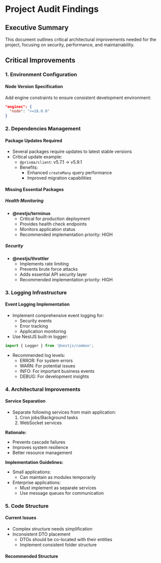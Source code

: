 # Project Audit Findings

## Executive Summary
This document outlines critical architectural improvements needed for the project, focusing on security, performance, and maintainability.

## Critical Improvements

### 1. Environment Configuration
#### Node Version Specification
Add engine constraints to ensure consistent development environment:
```json
"engines": {
  "node": ">=18.0.0"
}
```

### 2. Dependencies Management
#### Package Updates Required
- Several packages require updates to latest stable versions
- Critical update example:
  - `@prisma/client`: v5.7.1 → v5.9.1
  - Benefits:
    - Enhanced `createMany` query performance
    - Improved migration capabilities

#### Missing Essential Packages
##### Health Monitoring
- **@nestjs/terminus**
  - Critical for production deployment
  - Provides health check endpoints
  - Monitors application status
  - Recommended implementation priority: HIGH

##### Security
- **@nestjs/throttler**
  - Implements rate limiting
  - Prevents brute force attacks
  - Adds essential API security layer
  - Recommended implementation priority: HIGH

### 3. Logging Infrastructure
#### Event Logging Implementation
- Implement comprehensive event logging for:
  - Security events
  - Error tracking
  - Application monitoring
- Use NestJS built-in logger:
```typescript
import { Logger } from '@nestjs/common';
```
- Recommended log levels:
  - ERROR: For system errors
  - WARN: For potential issues
  - INFO: For important business events
  - DEBUG: For development insights

### 4. Architectural Improvements
#### Service Separation
- Separate following services from main application:
  1. Cron jobs/Background tasks
  2. WebSocket services
  
**Rationale:**
- Prevents cascade failures
- Improves system resilience
- Better resource management

**Implementation Guidelines:**
- Small applications:
  - Can maintain as modules temporarily
- Enterprise applications:
  - Must implement as separate services
  - Use message queues for communication

### 5. Code Structure
#### Current Issues
- Complex structure needs simplification
- Inconsistent DTO placement
  - DTOs should be co-located with their entities
  - Implement consistent folder structure

#### Recommended Structure 